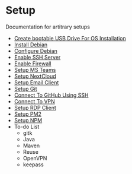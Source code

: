 # Setup

Documentation for artitrary setups

* [Create bootable USB Drive For OS Installation](doc/create-bootable-usb-drive.md)
* [Install Debian](doc/install-debian.md)
* [Configure Debian](doc/configure-debian.md)
* [Enable SSH Server](doc/enable-ssh-server.md)
* [Enable Firewall](doc/enable-firewall.md)
* [Setup MS Teams](doc/setup-ms-teams.md)
* [Setup NextCloud](doc/setup-nextcloud.md)
* [Setup Email Client](doc/setup-email-client.md)
* [Setup Git](doc/setup-git.md)
* [Connect To GitHub Using SSH](doc/connect-github-ssh.md)
* [Connect To VPN](doc/connect-vpn.md)
* [Setup RDP Client](doc/setup-rdc.md)
* [Setup PM2](doc/setup-pm2.md)
* [Setup NPM](doc/setup-npm.md)
* To-do List
  * gitk
  * Java
  * Maven
  * Reuse
  * OpenVPN
  * keepass
